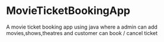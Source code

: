 # MovieTicketBookingApp
A movie ticket booking app using java where a admin can add movies,shows,theatres and customer can book / cancel ticket
